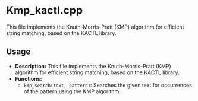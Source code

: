 # Kmp_kactl.cpp

This file implements the Knuth-Morris-Pratt (KMP) algorithm for efficient string matching, based on the KACTL library.

## Usage

*   **Description:** This file implements the Knuth-Morris-Pratt (KMP) algorithm for efficient string matching, based on the KACTL library.
*   **Functions:**
    *   `kmp_search(text, pattern)`: Searches the given text for occurrences of the pattern using the KMP algorithm.